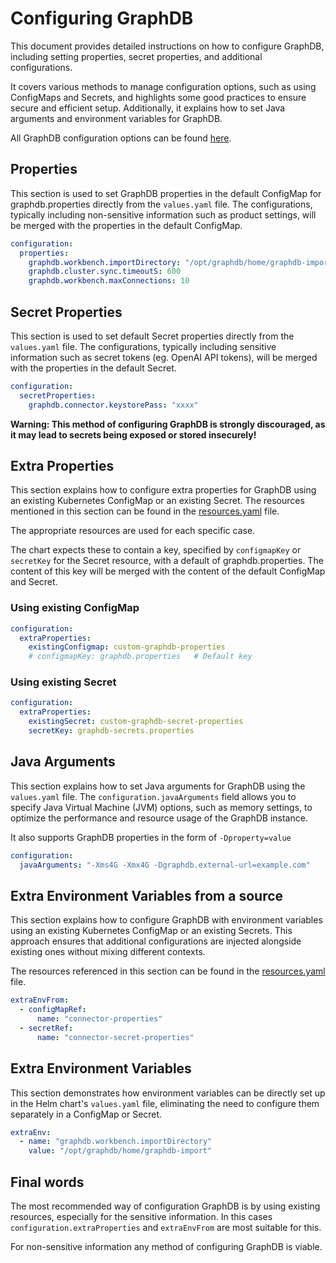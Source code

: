Configuring GraphDB
===

This document provides detailed instructions on how to configure GraphDB,
including setting properties, secret properties, and additional configurations.

It covers various methods to manage configuration options, such as using
ConfigMaps and Secrets, and highlights some good practices to ensure secure
and efficient setup. Additionally, it explains how to set Java arguments
and environment variables for GraphDB.

All GraphDB configuration options can be found
[here](https://graphdb.ontotext.com/documentation/11.0/directories-and-config-properties.html#general-properties).

## Properties

This section is used to set GraphDB properties in the default ConfigMap for
graphdb.properties directly from the `values.yaml` file.
The configurations, typically including non-sensitive information such as product settings,
will be merged with the properties in the default ConfigMap.

```yaml
configuration:
  properties:
    graphdb.workbench.importDirectory: "/opt/graphdb/home/graphdb-import"
    graphdb.cluster.sync.timeoutS: 600
    graphdb.workbench.maxConnections: 10
```

## Secret Properties

This section is used to set default Secret properties directly from the `values.yaml` file.
The configurations, typically including sensitive information such as secret tokens (eg. OpenAI API tokens),
will be merged with the properties in the default Secret.

```yaml
configuration:
  secretProperties:
    graphdb.connector.keystorePass: "xxxx"
```

**Warning: This method of configuring GraphDB is strongly discouraged, as it may
lead to secrets being exposed or stored insecurely!**

## Extra Properties

This section explains how to configure extra properties for GraphDB using
an existing Kubernetes ConfigMap or an existing Secret. The resources mentioned in
this section can be found in the [resources.yaml](./resources.yaml) file.

The appropriate resources are used for each specific case.

The chart expects these to contain a key, specified by `configmapKey` or
`secretKey` for the Secret resource, with a default of graphdb.properties.
The content of this key will be merged with the content of the default ConfigMap and Secret.

### Using existing ConfigMap

```yaml
configuration:
  extraProperties:
    existingConfigmap: custom-graphdb-properties
    # configmapKey: graphdb.properties   # Default key
```

### Using existing Secret

```yaml
configuration:
  extraProperties:
    existingSecret: custom-graphdb-secret-properties
    secretKey: graphdb-secrets.properties
```

## Java Arguments

This section explains how to set Java arguments for GraphDB using
the `values.yaml` file. The `configuration.javaArguments` field allows you to specify
Java Virtual Machine (JVM) options, such as memory settings, to optimize
the performance and resource usage of the GraphDB instance.

It also supports GraphDB properties in the form of `-Dproperty=value`

```yaml
configuration:
  javaArguments: "-Xms4G -Xmx4G -Dgraphdb.external-url=example.com"
```

## Extra Environment Variables from a source

This section explains how to configure GraphDB with environment variables
using an existing Kubernetes ConfigMap or an existing Secrets. This approach
ensures that additional configurations are injected alongside existing
ones without mixing different contexts.

The resources referenced in this section can be found in the [resources.yaml](./resources.yaml) file.

```yaml
extraEnvFrom:
  - configMapRef:
      name: "connector-properties"
  - secretRef:
      name: "connector-secret-properties"
```

## Extra Environment Variables

This section demonstrates how environment variables can be directly set up in the Helm
chart's `values.yaml` file, eliminating the need to configure them separately in a ConfigMap or Secret.

```yaml
extraEnv:
  - name: "graphdb.workbench.importDirectory"
    value: "/opt/graphdb/home/graphdb-import"
```

## Final words

The most recommended way of configuration GraphDB is by using existing resources, especially for
the sensitive information. In this cases `configuration.extraProperties` and `extraEnvFrom`
are most suitable for this.

For non-sensitive information any method of configuring GraphDB is viable.
